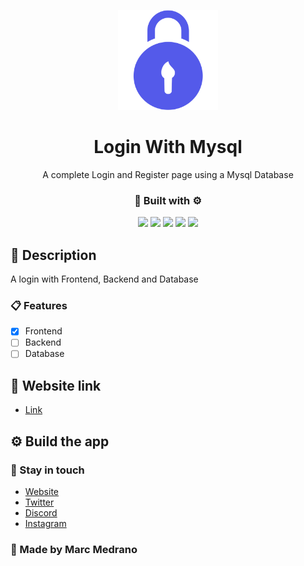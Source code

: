 <p align="center">
  <a href="https://elmarcz.github.io/Login" target="blank"><img src="img/Logo.png" width="160" alt="Login Mysql Logo" /></a>
  <h1 align="center" href="https://elmarcz.github.io/Login">Login With Mysql</h1>
</p>
<p align="center">A complete Login and Register page using a Mysql Database</p>
<h3 align="center">🔨 Built with ⚙️</h3>

<p align="center">
   <img src='https://raw.githubusercontent.com/sammwyy/sammwyy/master/skills/html.png' height='50px'/>
   <img src='https://raw.githubusercontent.com/sammwyy/sammwyy/master/skills/css.png' height='50px'/>   
  <img src='https://raw.githubusercontent.com/sammwyy/sammwyy/master/skills/javascript.jpg' height='50px'/> 
  <img src='https://raw.githubusercontent.com/sammwyy/sammwyy/master/skills/php.png' height='50px'/> 
  <img src='https://raw.githubusercontent.com/sammwyy/sammwyy/master/skills/mysql.png' height='50px'/> 
</p>


## 📝 Description
A login with Frontend, Backend and Database

### 📋 Features

- [x] Frontend
- [ ] Backend
- [ ] Database

## 📱 Website link
- [Link](https://elmarcz.github.io/Login)

## ⚙ Build the app


### 👤 Stay in touch
- [Website](https://elmarcz.github.io/portfolio/)
- [Twitter](https://twitter.com/MarcMedrano15)
- [Discord](https://discord.com/invite/zPSYDGVXxx)
- [Instagram](https://www.instagram.com/marcmedranoz/)

### 🔅 Made by Marc Medrano 

